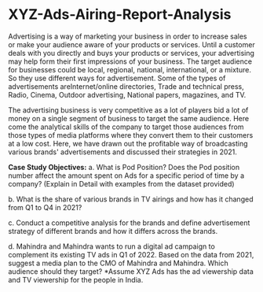 # XYZ-Ads-Airing-Report-Analysis
Advertising is a way of marketing your business in order to increase sales or make your audience aware of your products or services. Until a customer deals with you directly and buys your products or services, your advertising may help form their first impressions of your business. The target audience for businesses could be local, regional, national, international, or a mixture. So they use different ways for advertisement. Some of the types of advertisements areInternet/online directories, Trade and technical press, Radio, Cinema, Outdoor advertising, National papers, magazines, and TV.

The advertising business is very competitive as a lot of players bid a lot of money on a single segment of business to target the same audience. Here come the analytical skills of the company to target those audiences from those types of media platforms where they convert them to their customers at a low cost.
Here, we have drawn out the profitable way of broadcasting various brands' advertisements and discussed their strategies in 2021.

**Case Study Objectives:**
a. What is Pod Position? Does the Pod position number affect the amount spent on Ads for a specific period of time by a company? (Explain in Detail with examples from the
dataset provided)

b. What is the share of various brands in TV airings and how has it changed from Q1 to Q4 in 2021?

c. Conduct a competitive analysis for the brands and define advertisement strategy of different brands and how it differs across the brands.

d. Mahindra and Mahindra wants to run a digital ad campaign to complement its existing TV ads in Q1 of 2022. Based on the data from 2021, suggest a media plan to the CMO of Mahindra and Mahindra. Which audience should they target? *Assume XYZ Ads has the ad viewership data and TV viewership for the people in India.
